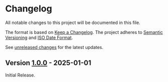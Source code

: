 # Changelog

All notable changes to this project will be documented in this file.

The format is based on [Keep a Changelog](https://keepachangelog.com/en/1.0.0/).
The project adheres to [Semantic Versioning](https://semver.org/spec/v2.0.0.html)
and [ISO Date Format](https://www.iso.org/iso-8601-date-and-time-format.html).

See [unreleased changes] for the latest updates.

## Version [1.0.0] - 2025-01-01

Initial Release.


[unreleased changes]: https://github.com/abapPM/ABAP-XXX/compare/1.0.0...main
[1.0.0]: https://github.com/abapPM/ABAP-XXX/releases/tag/1.0.0
